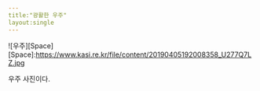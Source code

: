 ```yaml
---
title:"광활한 우주"
layout:single
---
```

![우주][Space]
[Space]:https://www.kasi.re.kr/file/content/20190405192008358_U277Q7LZ.jpg

우주 사진이다.
